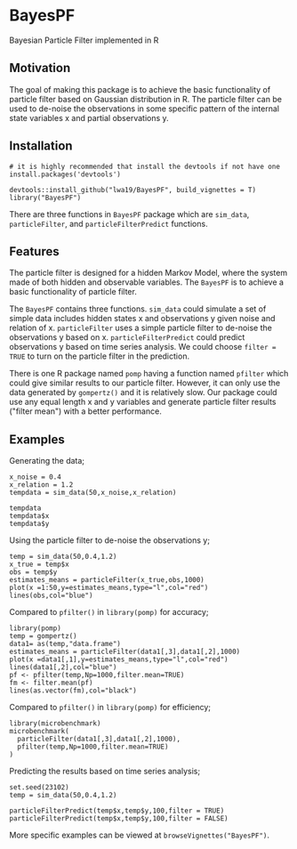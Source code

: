 # BayesPF
Bayesian Particle Filter implemented in R

## Motivation
The goal of making this package is to achieve the basic functionality of particle filter based on Gaussian distribution in R. The particle filter can be used to de-noise the observations in some specific pattern of the internal state variables x and partial observations y.

## Installation
```
# it is highly recommended that install the devtools if not have one
install.packages('devtools')

devtools::install_github("lwa19/BayesPF", build_vignettes = T)
library("BayesPF")
```
There are three functions in `BayesPF` package which are `sim_data`, `particleFilter`, and `particleFilterPredict` functions. 

## Features
The particle filter is designed for a hidden Markov Model, where the system made of both hidden and observable variables. The `BayesPF` is to achieve a basic functionality of particle filter. 

The `BayesPF` contains three functions. 
`sim_data` could simulate a set of simple data includes hidden states x and observations y given noise and relation of x. 
`particleFilter` uses a simple particle filter to de-noise the observations y based on x. 
`particleFilterPredict` could predict observations y based on time series analysis. We could choose `filter = TRUE` to turn on the particle filter in the prediction.

There is one R package named `pomp` having a function named `pfilter` which could give similar results to our particle filter. However, it can only use the data generated by `gompertz()` and it is relatively slow. Our package could use any equal length x and y variables and generate particle filter results ("filter mean") with a better performance.


## Examples

Generating the data;
```
x_noise = 0.4
x_relation = 1.2
tempdata = sim_data(50,x_noise,x_relation)

tempdata
tempdata$x
tempdata$y
```

Using the particle filter to de-noise the observations y;
```
temp = sim_data(50,0.4,1.2)
x_true = temp$x
obs = temp$y
estimates_means = particleFilter(x_true,obs,1000)
plot(x =1:50,y=estimates_means,type="l",col="red")
lines(obs,col="blue")
```


Compared to `pfilter()` in `library(pomp)` for accuracy;
```
library(pomp)
temp = gompertz()
data1= as(temp,"data.frame")
estimates_means = particleFilter(data1[,3],data1[,2],1000)
plot(x =data1[,1],y=estimates_means,type="l",col="red")
lines(data1[,2],col="blue")
pf <- pfilter(temp,Np=1000,filter.mean=TRUE)
fm <- filter.mean(pf)
lines(as.vector(fm),col="black")
```


Compared to `pfilter()` in `library(pomp)` for efficiency;
```
library(microbenchmark)
microbenchmark(
  particleFilter(data1[,3],data1[,2],1000),
  pfilter(temp,Np=1000,filter.mean=TRUE)
)
```

Predicting the results based on time series analysis;
```
set.seed(23102)
temp = sim_data(50,0.4,1.2)

particleFilterPredict(temp$x,temp$y,100,filter = TRUE)
particleFilterPredict(temp$x,temp$y,100,filter = FALSE)
```

More specific examples can be viewed at `browseVignettes("BayesPF")`.

